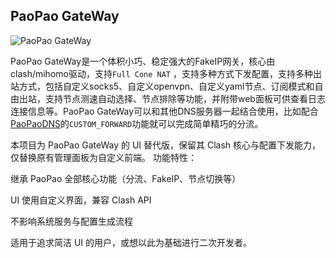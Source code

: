 ## PaoPao GateWay
![PaoPao GateWay](https://raw.githubusercontent.com/kkkgo/PaoPaoDNS/main/img.jpg)    

PaoPao GateWay是一个体积小巧、稳定强大的FakeIP网关，核心由clash/mihomo驱动，支持`Full Cone NAT` ，支持多种方式下发配置，支持多种出站方式，包括自定义socks5、自定义openvpn、自定义yaml节点、订阅模式和自由出站，支持节点测速自动选择、节点排除等功能，并附带web面板可供查看日志连接信息等。PaoPao GateWay可以和其他DNS服务器一起结合使用，比如配合[PaoPaoDNS](https://github.com/kkkgo/PaoPaoDNS)的`CUSTOM_FORWARD`功能就可以完成简单精巧的分流。   

本项目为 PaoPao GateWay 的 UI 替代版，保留其 Clash 核心与配置下发能力，仅替换原有管理面板为自定义前端。
功能特性：

继承 PaoPao 全部核心功能（分流、FakeIP、节点切换等）

UI 使用自定义界面，兼容 Clash API

不影响系统服务与配置生成流程

适用于追求简洁 UI 的用户，或想以此为基础进行二次开发者。